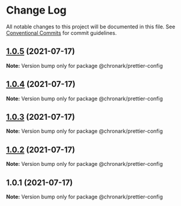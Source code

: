 # Change Log

All notable changes to this project will be documented in this file.
See [Conventional Commits](https://conventionalcommits.org) for commit guidelines.

## [1.0.5](https://github.com/chronark/shared/compare/@chronark/prettier-config@1.0.4...@chronark/prettier-config@1.0.5) (2021-07-17)

**Note:** Version bump only for package @chronark/prettier-config

## [1.0.4](https://github.com/chronark/shared/compare/@chronark/prettier-config@1.0.3...@chronark/prettier-config@1.0.4) (2021-07-17)

**Note:** Version bump only for package @chronark/prettier-config

## [1.0.3](https://github.com/chronark/shared/compare/@chronark/prettier-config@1.0.1...@chronark/prettier-config@1.0.3) (2021-07-17)

**Note:** Version bump only for package @chronark/prettier-config

## [1.0.2](https://github.com/chronark/shared/compare/@chronark/prettier-config@1.0.1...@chronark/prettier-config@1.0.2) (2021-07-17)

**Note:** Version bump only for package @chronark/prettier-config

## 1.0.1 (2021-07-17)

**Note:** Version bump only for package @chronark/prettier-config
